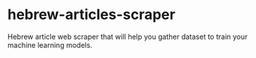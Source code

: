 # hebrew-articles-scraper
Hebrew article web scraper that will help you gather dataset to train your machine learning models.